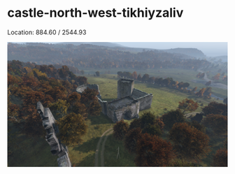 ﻿# castle-north-west-tikhiyzaliv

Location: 884.60 / 2544.93

![Alt text](castle-north-west-tikhiyzaliv.PNG)
